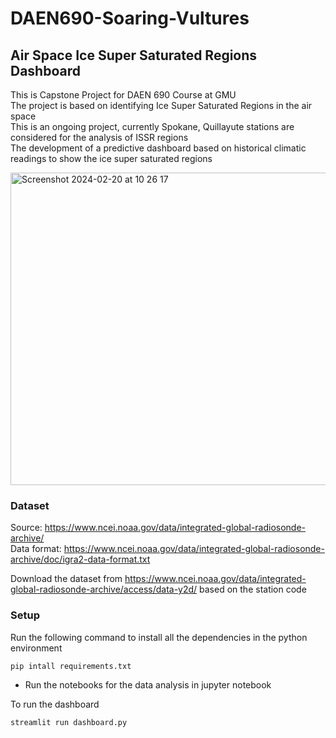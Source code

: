 # DAEN690-Soaring-Vultures
## Air Space Ice Super Saturated Regions Dashboard
This is Capstone Project for DAEN 690 Course at GMU <br>
The project is based on identifying Ice Super Saturated Regions in the air space <br>
This is an ongoing project, currently Spokane, Quillayute stations are considered for the analysis of ISSR regions <br>
The development of a predictive dashboard based on historical climatic readings to show the ice super saturated regions


<img width="541" height= "500" alt="Screenshot 2024-02-20 at 10 26 17" src="https://github.com/HiranmaiKaredla/DAEN690-Soaring-Vultures/assets/30773275/0fc4bf75-bcdf-4b0a-8b2f-024db24177d8">

### Dataset
Source: https://www.ncei.noaa.gov/data/integrated-global-radiosonde-archive/ <br>
Data format: https://www.ncei.noaa.gov/data/integrated-global-radiosonde-archive/doc/igra2-data-format.txt

Download the dataset from https://www.ncei.noaa.gov/data/integrated-global-radiosonde-archive/access/data-y2d/ based on the station code 

### Setup
Run the following command to install all the dependencies in the python environment
```
pip intall requirements.txt
```
- Run the notebooks for the data analysis in jupyter notebook

To run the dashboard
```
streamlit run dashboard.py
```




